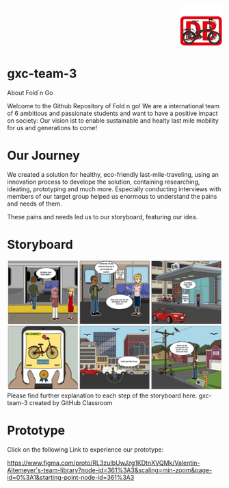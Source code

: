 <p align="right">
 <img src="https://github.com/gxc-challenge-winter21/gxc-team-3/blob/main/Klappfahrrad.png" width="100">
 </p>
 
# gxc-team-3
 
About Fold´n Go
 
Welcome to the Github Repository of Fold n go!
We are a international team of 6 ambitious and passionate students and want to have a positive impact on society:
Our vision ist to enable sustainable and healty last mile mobility for us and generations to come!

 
# Our Journey
We created a solution for healthy, eco-friendly last-mile-traveling, using an innovation process to develope the solution, containing researching, ideating, prototyping and much more.
Especially conducting interviews with members of our target group helped us enormous to understand the pains and needs of them.

These pains and needs led us to our storyboard, featuring our idea.

# Storyboard

![Storyboard](https://github.com/gxc-challenge-winter21/gxc-team-3/blob/main/Storybord_DB_CONNECT_FIN.PNG)
Please find further explanation to each step of the storyboard here.
gxc-team-3 created by GitHub Classroom







# Prototype
Click on the following Link to experience our prototype:

https://www.figma.com/proto/RL3zuIbUwJzg1KDtnXVQMk/Valentin-Altemeyer's-team-library?node-id=361%3A3&scaling=min-zoom&page-id=0%3A1&starting-point-node-id=361%3A3






